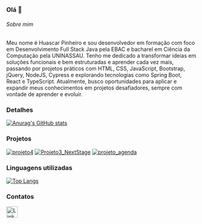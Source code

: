 ### Olá 👋

###### Sobre mim
Meu nome é Huascar Pinheiro e sou desenvolvedor em formação com foco em Desenvolvimento Full Stack Java pela EBAC e bacharel em Ciência da Computação pela UNINASSAU.
Tenho me dedicado a transformar ideias em soluções funcionais e bem estruturadas e aprender cada vez mais, passando por projetos práticos com HTML, CSS, JavaScript, Bootstrap, jQuery, NodeJS, Cypress e explorando tecnologias como Spring Boot, React e TypeScript. Atualmente, busco oportunidades para aplicar e expandir meus conhecimentos em projetos desafiadores, sempre com vontade de aprender e evoluir.

### Detalhes

[![Anurag's GitHub stats](https://github-readme-stats.vercel.app/api?username=HuascarPinheiro&show_icons=true&theme=dark)](https://github.com/anuraghazra/github-readme-stats)

### Projetos

[![projeto4](https://github-readme-stats.vercel.app/api/pin/?username=HuascarPinheiro&repo=projeto4&theme=dark)](https://github.com/HuascarPinheiro/projeto4.github.io)
[![Projeto3_NextStage](https://github-readme-stats.vercel.app/api/pin/?username=HuascarPinheiro&repo=Projeto3_NextStage&theme=dark)](https://github.com/HuascarPinheiro/Projeto3_NextStage)
[![projeto_agenda](https://github-readme-stats.vercel.app/api/pin/?username=HuascarPinheiro&repo=projeto_agenda&theme=dark)](https://github.com/HuascarPinheiro/projeto_agenda)


### Linguagens utilizadas

[![Top Langs](https://github-readme-stats.vercel.app/api/top-langs/?username=HuascarPinheiro&layout=compact)](https://github.com/anuraghazra/github-readme-stats)

### Contatos

[<img src='https://img.shields.io/badge/LinkedIn-0077B5?style=for-the-badge&logo=linkedin&logoColor=white' alt='Linkedin' height='30'>](https://www.linkedin.com/in/huascarpinheiro/)

